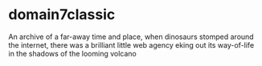 # domain7classic
An archive of a far-away time and place, when dinosaurs stomped around the internet, there was a brilliant little web agency eking out its way-of-life in the shadows of the looming volcano
